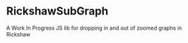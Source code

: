 RickshawSubGraph
================

A Work In Progress JS lib for dropping in and out of zoomed graphs in Rickshaw

